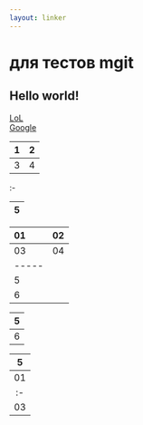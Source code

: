 ```yaml
---
layout: linker
---
```


# для тестов mgit
## Hello world!
[LoL](/)  
[Google](http://google.com)

1 | 2
:---: | :---:
3 | 4


:-

| 5 |
|:-:|

|01|02|
|:-|:-|
|03|04|
|-----|
|  5  |
|  6  |

| 5 |
|:-:|
| 6 |

|  5  |
|:---:|
|01|02|
|:-|:-|
|03|04|
<script async src="https://comments.app/js/widget.js?2" data-comments-app-website="zuRUPyyL" data-limit="5"></script>
